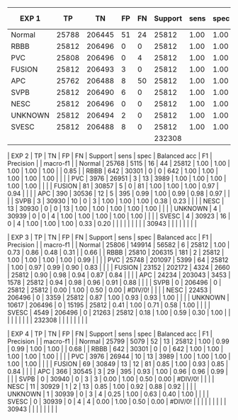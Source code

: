 | EXP 1   | TP    | TN     | FP    | FN    | Support | sens | spec | Balanced acc | F1   | Precision |  | macro-f1 |
|---------|-------|--------|-------|-------|---------|------|------|--------------|------|-----------|--|----------|
| Normal  | 25788 | 206445 | 51    | 24    | 25812   | 1.00 | 1.00 | 1.00         | 1.00 | 1.00      |  | 1.00     |
| RBBB    | 25812 | 206496 | 0     | 0     | 25812   | 1.00 | 1.00 | 1.00         | 1.00 | 1.00      |  |          |
| PVC     | 25808 | 206496 | 0     | 4     | 25812   | 1.00 | 1.00 | 1.00         | 1.00 | 1.00      |  |          |
| FUSION  | 25812 | 206493 | 3     | 0     | 25812   | 1.00 | 1.00 | 1.00         | 1.00 | 1.00      |  |          |
| APC     | 25762 | 206488 | 8     | 50    | 25812   | 1.00 | 1.00 | 1.00         | 1.00 | 1.00      |  |          |
| SVPB    | 25812 | 206490 | 6     | 0     | 25812   | 1.00 | 1.00 | 1.00         | 1.00 | 1.00      |  |          |
| NESC    | 25812 | 206496 | 0     | 0     | 25812   | 1.00 | 1.00 | 1.00         | 1.00 | 1.00      |  |          |
| UNKNOWN | 25812 | 206494 | 2     | 0     | 25812   | 1.00 | 1.00 | 1.00         | 1.00 | 1.00      |  |          |
| SVESC   | 25812 | 206488 | 8     | 0     | 25812   | 1.00 | 1.00 | 1.00         | 1.00 | 1.00      |  |          |
|         |       |        |       |       | 232308  |      |      |              |      |           |  |          |


| EXP 2   | TP    | TN     | FP    | FN    | Support | sens | spec | Balanced acc | F1   | Precision |  | macro-f1 |
| Normal  | 25768 | 5115   | 16    | 44    | 25812   | 1.00 | 1.00 | 1.00         | 1.00 | 1.00      |  | 0.85     |
| RBBB    | 642   | 30301  | 0     | 0     | 642     | 1.00 | 1.00 | 1.00         | 1.00 | 1.00      |  |          |
| PVC     | 3976  | 26951  | 3     | 13    | 3989    | 1.00 | 1.00 | 1.00         | 1.00 | 1.00      |  |          |
| FUSION  | 81    | 30857  | 5     | 0     | 81      | 1.00 | 1.00 | 1.00         | 0.97 | 0.94      |  |          |
| APC     | 390   | 30536  | 12    | 5     | 395     | 0.99 | 1.00 | 0.99         | 0.98 | 0.97      |  |          |
| SVPB    | 3     | 30930  | 10    | 0     | 3       | 1.00 | 1.00 | 1.00         | 0.38 | 0.23      |  |          |
| NESC    | 13    | 30930  | 0     | 0     | 13      | 1.00 | 1.00 | 1.00         | 1.00 | 1.00      |  |          |
| UNKNOWN | 4     | 30939  | 0     | 0     | 4       | 1.00 | 1.00 | 1.00         | 1.00 | 1.00      |  |          |
| SVESC   | 4     | 30923  | 16    | 0     | 4       | 1.00 | 1.00 | 1.00         | 0.33 | 0.20      |  |          |
|         |       |        |       |       | 30943   |      |      |              |      |           |  |          |


| EXP 3   | TP    | TN     | FP    | FN    | Support | sens | spec | Balanced acc | F1   | Precision |  | macro-f1 |
| Normal  | 25806 | 149914 | 56582 | 6     | 25812   | 1.00 | 0.73 | 0.86         | 0.48 | 0.31      |  | 0.66     |
| RBBB    | 25810 | 206315 | 181   | 2     | 25812   | 1.00 | 1.00 | 1.00         | 1.00 | 0.99      |  |          |
| PVC     | 25748 | 201097 | 5399  | 64    | 25812   | 1.00 | 0.97 | 0.99         | 0.90 | 0.83      |  |          |
| FUSION  | 23152 | 202172 | 4324  | 2660  | 25812   | 0.90 | 0.98 | 0.94         | 0.87 | 0.84      |  |          |
| APC     | 24234 | 203043 | 3453  | 1578  | 25812   | 0.94 | 0.98 | 0.96         | 0.91 | 0.88      |  |          |
| SVPB    | 0     | 206496 | 0     | 25812 | 25812   | 0.00 | 1.00 | 0.50         | 0.00 | #DIV/0!   |  |          |
| NESC    | 22453 | 206496 | 0     | 3359  | 25812   | 0.87 | 1.00 | 0.93         | 0.93 | 1.00      |  |          |
| UNKNOWN | 10617 | 206496 | 0     | 15195 | 25812   | 0.41 | 1.00 | 0.71         | 0.58 | 1.00      |  |          |
| SVESC   | 4549  | 206496 | 0     | 21263 | 25812   | 0.18 | 1.00 | 0.59         | 0.30 | 1.00      |  |          |
|         |       |        |       |       | 232308  |      |      |              |      |           |  |          |


| EXP 4   | TP    | TN     | FP    | FN    | Support | sens | spec | Balanced acc | F1   | Precision |  | macro-f1 |
| Normal  | 25799 | 5079   | 52    | 13    | 25812   | 1.00 | 0.99 | 0.99         | 1.00 | 1.00      |  | 0.68     |
| RBBB    | 642   | 30301  | 0     | 0     | 642     | 1.00 | 1.00 | 1.00         | 1.00 | 1.00      |  |          |
| PVC     | 3976  | 26944  | 10    | 13    | 3989    | 1.00 | 1.00 | 1.00         | 1.00 | 1.00      |  |          |
| FUSION  | 69    | 30849  | 13    | 12    | 81      | 0.85 | 1.00 | 0.93         | 0.85 | 0.84      |  |          |
| APC     | 366   | 30545  | 3     | 29    | 395     | 0.93 | 1.00 | 0.96         | 0.96 | 0.99      |  |          |
| SVPB    | 0     | 30940  | 0     | 3     | 3       | 0.00 | 1.00 | 0.50         | 0.00 | #DIV/0!   |  |          |
| NESC    | 11    | 30929  | 1     | 2     | 13      | 0.85 | 1.00 | 0.92         | 0.88 | 0.92      |  |          |
| UNKNOWN | 1     | 30939  | 0     | 3     | 4       | 0.25 | 1.00 | 0.63         | 0.40 | 1.00      |  |          |
| SVESC   | 0     | 30939  | 0     | 4     | 4       | 0.00 | 1.00 | 0.50         | 0.00 | #DIV/0!   |  |          |
|         |       |        |       |       | 30943   |      |      |              |      |           |  |          |
